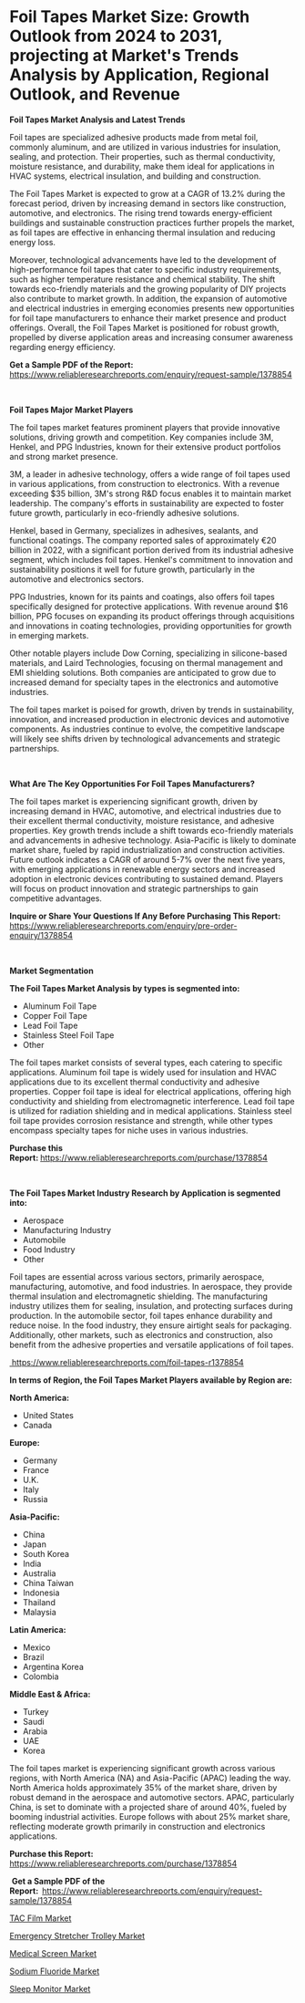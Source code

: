 <p><h1>Foil Tapes Market Size: Growth Outlook from 2024 to 2031, projecting at Market's Trends Analysis by Application, Regional Outlook, and Revenue</h1></p><p><strong>Foil Tapes Market Analysis and Latest Trends</strong></p>
<p><p>Foil tapes are specialized adhesive products made from metal foil, commonly aluminum, and are utilized in various industries for insulation, sealing, and protection. Their properties, such as thermal conductivity, moisture resistance, and durability, make them ideal for applications in HVAC systems, electrical insulation, and building and construction.</p><p>The Foil Tapes Market is expected to grow at a CAGR of 13.2% during the forecast period, driven by increasing demand in sectors like construction, automotive, and electronics. The rising trend towards energy-efficient buildings and sustainable construction practices further propels the market, as foil tapes are effective in enhancing thermal insulation and reducing energy loss. </p><p>Moreover, technological advancements have led to the development of high-performance foil tapes that cater to specific industry requirements, such as higher temperature resistance and chemical stability. The shift towards eco-friendly materials and the growing popularity of DIY projects also contribute to market growth. In addition, the expansion of automotive and electrical industries in emerging economies presents new opportunities for foil tape manufacturers to enhance their market presence and product offerings. Overall, the Foil Tapes Market is positioned for robust growth, propelled by diverse application areas and increasing consumer awareness regarding energy efficiency.</p></p>
<p><strong>Get a Sample PDF of the Report:&nbsp;</strong> <a href="https://www.reliableresearchreports.com/enquiry/request-sample/1378854?utm_campaign=9&utm_medium=2&utm_source=Github&utm_content=ia&utm_term=07112024&utm_id=foil-tapes">https://www.reliableresearchreports.com/enquiry/request-sample/1378854</a></p>
<p>&nbsp;</p>
<p><strong>Foil Tapes Major Market Players</strong></p>
<p><p>The foil tapes market features prominent players that provide innovative solutions, driving growth and competition. Key companies include 3M, Henkel, and PPG Industries, known for their extensive product portfolios and strong market presence.</p><p>3M, a leader in adhesive technology, offers a wide range of foil tapes used in various applications, from construction to electronics. With a revenue exceeding $35 billion, 3M's strong R&D focus enables it to maintain market leadership. The company's efforts in sustainability are expected to foster future growth, particularly in eco-friendly adhesive solutions.</p><p>Henkel, based in Germany, specializes in adhesives, sealants, and functional coatings. The company reported sales of approximately €20 billion in 2022, with a significant portion derived from its industrial adhesive segment, which includes foil tapes. Henkel's commitment to innovation and sustainability positions it well for future growth, particularly in the automotive and electronics sectors.</p><p>PPG Industries, known for its paints and coatings, also offers foil tapes specifically designed for protective applications. With revenue around $16 billion, PPG focuses on expanding its product offerings through acquisitions and innovations in coating technologies, providing opportunities for growth in emerging markets.</p><p>Other notable players include Dow Corning, specializing in silicone-based materials, and Laird Technologies, focusing on thermal management and EMI shielding solutions. Both companies are anticipated to grow due to increased demand for specialty tapes in the electronics and automotive industries.</p><p>The foil tapes market is poised for growth, driven by trends in sustainability, innovation, and increased production in electronic devices and automotive components. As industries continue to evolve, the competitive landscape will likely see shifts driven by technological advancements and strategic partnerships.</p></p>
<p>&nbsp;</p>
<p><strong>What Are The Key Opportunities For Foil Tapes Manufacturers?</strong></p>
<p><p>The foil tapes market is experiencing significant growth, driven by increasing demand in HVAC, automotive, and electrical industries due to their excellent thermal conductivity, moisture resistance, and adhesive properties. Key growth trends include a shift towards eco-friendly materials and advancements in adhesive technology. Asia-Pacific is likely to dominate market share, fueled by rapid industrialization and construction activities. Future outlook indicates a CAGR of around 5-7% over the next five years, with emerging applications in renewable energy sectors and increased adoption in electronic devices contributing to sustained demand. Players will focus on product innovation and strategic partnerships to gain competitive advantages.</p></p>
<p><strong>Inquire or Share Your Questions If Any Before Purchasing This Report:</strong> <a href="https://www.reliableresearchreports.com/enquiry/pre-order-enquiry/1378854?utm_campaign=9&utm_medium=2&utm_source=Github&utm_content=ia&utm_term=07112024&utm_id=foil-tapes">https://www.reliableresearchreports.com/enquiry/pre-order-enquiry/1378854</a></p>
<p>&nbsp;</p>
<p><strong>Market Segmentation</strong></p>
<p><strong>The Foil Tapes Market Analysis by types is segmented into:</strong></p>
<p><ul><li>Aluminum Foil Tape</li><li>Copper Foil Tape</li><li>Lead Foil Tape</li><li>Stainless Steel Foil Tape</li><li>Other</li></ul></p>
<p><p>The foil tapes market consists of several types, each catering to specific applications. Aluminum foil tape is widely used for insulation and HVAC applications due to its excellent thermal conductivity and adhesive properties. Copper foil tape is ideal for electrical applications, offering high conductivity and shielding from electromagnetic interference. Lead foil tape is utilized for radiation shielding and in medical applications. Stainless steel foil tape provides corrosion resistance and strength, while other types encompass specialty tapes for niche uses in various industries.</p></p>
<p><strong>Purchase this Report:&nbsp;</strong><a href="https://www.reliableresearchreports.com/purchase/1378854?utm_campaign=9&utm_medium=2&utm_source=Github&utm_content=ia&utm_term=07112024&utm_id=foil-tapes">https://www.reliableresearchreports.com/purchase/1378854</a></p>
<p>&nbsp;</p>
<p><strong>The Foil Tapes Market Industry Research by Application is segmented into:</strong></p>
<p><ul><li>Aerospace</li><li>Manufacturing Industry</li><li>Automobile</li><li>Food Industry</li><li>Other</li></ul></p>
<p><p>Foil tapes are essential across various sectors, primarily aerospace, manufacturing, automotive, and food industries. In aerospace, they provide thermal insulation and electromagnetic shielding. The manufacturing industry utilizes them for sealing, insulation, and protecting surfaces during production. In the automobile sector, foil tapes enhance durability and reduce noise. In the food industry, they ensure airtight seals for packaging. Additionally, other markets, such as electronics and construction, also benefit from the adhesive properties and versatile applications of foil tapes.</p></p>
<p><a href="https://www.reliableresearchreports.com/foil-tapes-r1378854?utm_campaign=9&utm_medium=2&utm_source=Github&utm_content=ia&utm_term=07112024&utm_id=foil-tapes">&nbsp;https://www.reliableresearchreports.com/foil-tapes-r1378854</a></p>
<p><strong>In terms of Region, the Foil Tapes Market Players available by Region are:</strong></p>
<p>
    <p> <strong> North America: </strong>
        <ul>
            <li>United States</li>
            <li>Canada</li>
        </ul>
        </p> 
    <p> <strong> Europe: </strong>
        <ul>
            <li>Germany</li>
            <li>France</li>
            <li>U.K.</li>
            <li>Italy</li>
            <li>Russia</li>
        </ul>
        </p> 
    <p> <strong> Asia-Pacific: </strong>
        <ul>
            <li>China</li>
            <li>Japan</li>
            <li>South Korea</li>
            <li>India</li>
            <li>Australia</li>
            <li>China Taiwan</li>
            <li>Indonesia</li>
            <li>Thailand</li>
            <li>Malaysia</li>
        </ul>
        </p> 
    <p> <strong> Latin America: </strong>
        <ul>
            <li>Mexico</li>
            <li>Brazil</li>
            <li>Argentina Korea</li>
            <li>Colombia</li>
        </ul>
        </p> 
    <p> <strong> Middle East & Africa: </strong>
        <ul>
            <li>Turkey</li>
            <li>Saudi</li>
            <li>Arabia</li>
            <li>UAE</li>
            <li>Korea</li>
        </ul>
    </p>
    </p>
<p><p>The foil tapes market is experiencing significant growth across various regions, with North America (NA) and Asia-Pacific (APAC) leading the way. North America holds approximately 35% of the market share, driven by robust demand in the aerospace and automotive sectors. APAC, particularly China, is set to dominate with a projected share of around 40%, fueled by booming industrial activities. Europe follows with about 25% market share, reflecting moderate growth primarily in construction and electronics applications.</p></p>
<p><strong>Purchase this Report: </strong><a href="https://www.reliableresearchreports.com/purchase/1378854?utm_campaign=9&utm_medium=2&utm_source=Github&utm_content=ia&utm_term=07112024&utm_id=foil-tapes">https://www.reliableresearchreports.com/purchase/1378854</a></p>
<p>&nbsp;<strong>Get a Sample PDF of the Report:&nbsp;&nbsp;</strong><a href="https://www.reliableresearchreports.com/enquiry/request-sample/1378854?utm_campaign=9&utm_medium=2&utm_source=Github&utm_content=ia&utm_term=07112024&utm_id=foil-tapes">https://www.reliableresearchreports.com/enquiry/request-sample/1378854</a></p>
<p><strong></strong></p>
<p><p><a href="https://github.com/Annahawkins697/Market-Research-Report-List-1/blob/main/tac-film-market.md?utm_campaign=9&utm_medium=2&utm_source=Github&utm_content=ia&utm_term=07112024&utm_id=foil-tapes">TAC Film Market</a></p><p><a href="https://issuu.com/reportprime-2/docs/emergency-stretcher-trolley-market-_3586708252f292?utm_campaign=9&utm_medium=2&utm_source=Github&utm_content=ia&utm_term=07112024&utm_id=foil-tapes">Emergency Stretcher Trolley Market</a></p><p><a href="https://issuu.com/reportprime-2/docs/medical-screen-market-size-2030.ppt_4cac93502057b0?utm_campaign=9&utm_medium=2&utm_source=Github&utm_content=ia&utm_term=07112024&utm_id=foil-tapes">Medical Screen Market</a></p><p><a href="https://github.com/WashimHussain441/Market-Research-Report-List-1/blob/main/sodium-fluoride-market.md?utm_campaign=9&utm_medium=2&utm_source=Github&utm_content=ia&utm_term=07112024&utm_id=foil-tapes">Sodium Fluoride Market</a></p><p><a href="https://issuu.com/reportprime-2/docs/sleep-monitor-market-size-2030.pptx_12c35ac6a54dc3?utm_campaign=9&utm_medium=2&utm_source=Github&utm_content=ia&utm_term=07112024&utm_id=foil-tapes">Sleep Monitor Market</a></p></p>